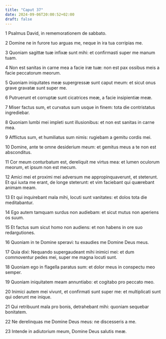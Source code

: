 ```yaml
---
title: "Caput 37"
date: 2024-09-06T20:00:52+02:00
draft: false
---
```



1 Psalmus David, in rememorationem de sabbato.

2 Domine ne in furore tuo arguas me, neque in ira tua corripias me.

3 Quoniam sagittæ tuæ infixæ sunt mihi: et confirmasti super me manum tuam.

4 Non est sanitas in carne mea a facie iræ tuæ: non est pax ossibus meis a facie peccatorum meorum.

5 Quoniam iniquitates meæ supergressæ sunt caput meum: et sicut onus grave gravatæ sunt super me.

6 Putruerunt et corruptæ sunt cicatrices meæ, a facie insipientiæ meæ.

7 Miser factus sum, et curvatus sum usque in finem: tota die contristatus ingrediebar.

8 Quoniam lumbi mei impleti sunt illusionibus: et non est sanitas in carne mea.

9 Afflictus sum, et humiliatus sum nimis: rugiebam a gemitu cordis mei.

10 Domine, ante te omne desiderium meum: et gemitus meus a te non est absconditus.

11 Cor meum conturbatum est, dereliquit me virtus mea: et lumen oculorum meorum, et ipsum non est mecum.

12 Amici mei et proximi mei adversum me appropinquaverunt, et steterunt. Et qui iuxta me erant, de longe steterunt: et vim faciebant qui quærebant animam meam.

13 Et qui inquirebant mala mihi, locuti sunt vanitates: et dolos tota die meditabantur.

14 Ego autem tamquam surdus non audiebam: et sicut mutus non aperiens os suum.

15 Et factus sum sicut homo non audiens: et non habens in ore suo redargutiones.

16 Quoniam in te Domine speravi: tu exaudies me Domine Deus meus.

17 Quia dixi: Nequando supergaudeant mihi inimici mei: et dum commoventur pedes mei, super me magna locuti sunt.

18 Quoniam ego in flagella paratus sum: et dolor meus in conspectu meo semper.

19 Quoniam iniquitatem meam annuntiabo: et cogitabo pro peccato meo.

20 Inimici autem mei vivunt, et confirmati sunt super me: et multiplicati sunt qui oderunt me inique.

21 Qui retribuunt mala pro bonis, detrahebant mihi: quoniam sequebar bonitatem.

22 Ne derelinquas me Domine Deus meus: ne discesseris a me.

23 Intende in adiutorium meum, Domine Deus salutis meæ.

